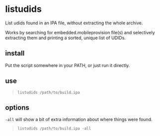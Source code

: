 # listudids
List udids found in an IPA file, without extracting the whole archive.

Works by searching for embedded.mobileprovision file(s) and selectively extracting them and printing a sorted, unique list of UDIDs.

## install

Put the script somewhere in your PATH, or just run it directly.

## use

> `listudids /path/to/build.ipa`

## options

`-all` will show a bit of extra information about where things were found.

> `listudids /path/to/build.ipa -all`
